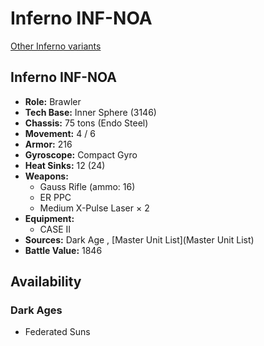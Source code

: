 # Inferno INF-NOA 

[Other Inferno variants](../inferno.md) 

## Inferno INF-NOA 

- **Role:** Brawler 
- **Tech Base:** Inner Sphere (3146) 
- **Chassis:** 75 tons (Endo Steel) 
- **Movement:** 4 / 6 
- **Armor:** 216 
- **Gyroscope:** Compact Gyro 
- **Heat Sinks:** 12 (24) 
- **Weapons:** 
  - Gauss Rifle (ammo: 16) 
  - ER PPC 
  - Medium X-Pulse Laser × 2 
- **Equipment:** 
  - CASE II 
- **Sources:** Dark Age , [Master Unit List](Master Unit List) 
- **Battle Value:** 1846 

## Availability 

### Dark Ages 

- Federated Suns 


